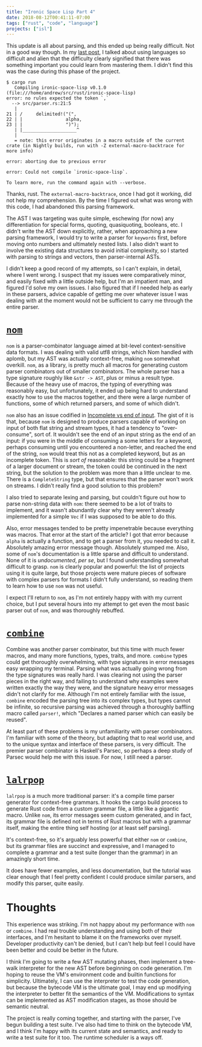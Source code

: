```yaml
---
title: "Ironic Space Lisp Part 4"
date: 2018-08-12T00:41:11-07:00
tags: ["rust", "code", "language"]
projects: ["isl"]
---
```


This update is all about parsing, and this ended up being really difficult. Not
in a good way though. In my [last post][last_post], I talked about using
languages so difficult and alien that the difficulty clearly signified that
there was something important you could learn from mastering them. I didn't find
this was the case during this phase of the project.

<!--more-->

```
$ cargo run
   Compiling ironic-space-lisp v0.1.0 (file:///home/andrew/src/rust/ironic-space-lisp)                                                                                                                                                       
error: no rules expected the token `,`
  --> src/parser.rs:21:5
   |
21 | /     delimited!("(",
22 | |                alpha,
23 | |                ")");
   | |____________________^
   |
   = note: this error originates in a macro outside of the current crate (in Nightly builds, run with -Z external-macro-backtrace for more info)

error: aborting due to previous error

error: Could not compile `ironic-space-lisp`.

To learn more, run the command again with --verbose.
```


Thanks, rust. The `external-macro-backtrace`, once I had got it working, did not
help my comprehension. By the time I figured out what was wrong with this code,
I had abandoned this parsing framework.

The AST I was targeting was quite simple, eschewing (for now) any
differentiation for special forms, quoting, quasiquoting, booleans, etc. I
didn't write the AST down explicitly, rather, when approaching a new parsing
framework, I would try to write a parser for `keywords` first, before moving
onto numbers and ultimately nested lists. I also didn't want to involve the
existing data structures to avoid initial complexity, so I started with parsing
to strings and vectors, then parser-internal ASTs.

I didn't keep a good record of my attempts, so I can't explain, in detail, where
I went wrong. I suspect that my issues were comparatively minor, and easily
fixed with a little outside help, but I'm an impatient man, and figured I'd
solve my own issues. I also figured that if I needed help as early in these
parsers, advice capable of getting me over whatever issue I was dealing with
at the moment would not be sufficient to carry me through the entire parser.

# [`nom`][nom_link]

`nom` is a parser-combinator language aimed at bit-level context-sensitive data
formats. I was dealing with valid utf8 strings, which Nom handled with aplomb,
but my AST was actually context-free, making `nom` somewhat overkill. `nom`, as
a library, is pretty much all macros for generating custom parser combinators
out of smaller combinators. The whole parser has a type signature roughly like
`&str -> AST`, plus or minus a result type. Because of the heavy use of macros,
the typing of everything was reasonably easy, but unfortunately, it ended up
being hard to understand exactly how to use the macros together, and there were
a large number of functions, some of which returned parsers, and some of which
didn't.

`nom` also has an issue codified in [Incomplete vs end of input][nom_issue]. The
gist of it is that, because `nom` is designed to produce parsers capable of
working on input of both flat string and stream types, it had a tendency to
"over-consume", sort of. It wouldn't see the end of an input string as the end of
an input: if you were in the middle of consuming a some letters for a keyword,
perhaps consuming until you encountered a non-letter, and reached the end of the
string, `nom` would treat this not as a completed keyword, but as an incomplete
token. This is _sort of_ reasonable: this string could be a fragment of a larger
document or stream, the token could be continued in the next string, but the
solution to the problem was more than a little unclear to me. There is a
`CompleteString` type, but that ensures that the parser won't work on streams. I
didn't really find a good solution to this problem?

I also tried to separate lexing and parsing, but couldn't figure out how to
parse non-string data with `nom`: there seemed to be a lot of traits to
implement, and it wasn't abundantly clear why they weren't already implemented
for a simple `Vec` if I was supposed to be able to do this.

Also, error messages tended to be pretty impenetrable because everything was
macros. That error at the start of the article? I got that error because `alpha`
is actually a function, and to get a parser from it, you needed to call it.
Absolutely amazing error message though. Absolutely stumped me. Also, some of
`nom`'s documentation is a little sparse and difficult to understand. None of it
is _undocumented_, _per se_, but I found understanding somewhat difficult to
grasp. `nom` is clearly popular and powerful: the list of projects using it is
quite large, but those projects were mature pieces of software with complex
parsers for formats I didn't fully understand, so reading them to learn how to
use `nom` was not useful.

I expect I'll return to `nom`, as I'm not entirely happy with with my current
choice, but I put several hours into my attempt to get even the most basic
parser out of `nom`, and was thoroughly rebuffed.

# [`combine`][combine_link]

Combine was another parser combinator, but this time with much fewer macros, and
many more functions, types, traits, and more. `combine` types could get
thoroughly overwhelming, with type signatures in error messages easy wrapping my
terminal. Parsing what was actually going wrong from the type signatures was
really hard. I was clearing not using the parser pieces in the right way, and
failing to understand why examples were written exactly the way they were, and
the signature heavy error messages didn't not clarify for me. Although I'm not
entirely familiar with the issue, `combine` encoded the parsing tree into its
complex types, but types cannot be infinite, so recursive parsing was achieved
through a thoroughly baffling macro called `parser!`, which "Declares a named
parser which can easily be reused".

At least part of these problems is my unfamiliarity with parser combinators. I'm
familiar with some of the theory, but adapting that to real world use, and to
the unique syntax and interface of these parsers, is very difficult. The premier
parser combinator is Haskell's Parsec, so perhaps a deep study of Parsec would
help me with this issue. For now, I still need a parser.

# [`lalrpop`][lalrpop_link]

`lalrpop` is a much more traditional parser: it's a compile time parser
generator for context-free grammars. It hooks the cargo build process to
generate Rust code from a custom grammar file, a little like a gigantic macro.
Unlike `nom`, its error messages seem custom generated, and in fact, its grammar
file is defined not in terms of Rust macros but with a grammar itself, making
the entire thing self hosting (or at least self parsing).

It's context-free, so it's arguably less powerful that either `nom` or
`combine`, but its grammar files are succinct and expressive, and I managed to
complete a grammar and a test suite (longer than the grammar) in an amazingly
short time.

It does have fewer examples, and less documentation, but the tutorial was clear
enough that I feel pretty confident I could produce similar parsers, and modify
this parser, quite easily.

# Thoughts

This experience was striking. I'm not happy about my performance with `nom` or
`combine`. I had real trouble understanding and using both of their interfaces,
and I'm hesitant to blame it on the frameworks over myself. Developer
productivity can't be denied, but I can't help but feel I could have been better
and could be better in the future.

I think I'm going to write a few AST mutating phases, then implement a
tree-walk interpreter for the new AST before beginning on code generation. I'm
hoping to reuse the VM's environment code and builtin functions for simplicity.
Ultimately, I can use the interpreter to test the code generation, but because
the bytecode VM is the ultimate goal, I may end up modifying the interpreter to
better fit the semantics of the VM. Modifications to syntax can be implemented
as AST modification stages, as those should be semantic neutral.

The project is really coming together, and starting with the parser, I've begun
building a test suite. I've also had time to think on the bytecode VM, and I
think I'm happy with its current state and semantics, and ready to write a test
suite for it too. The runtime scheduler is a ways off.

[last_post]: /posts/2018-08-10-ironic-space-lisp-part-3/
[nom_link]: https://github.com/Geal/nom
[nom_issue]: https://github.com/Geal/nom/issues/271
[combine_link]: https://github.com/Marwes/combine
[lalrpop_link]: https://github.com/lalrpop/lalrpop
